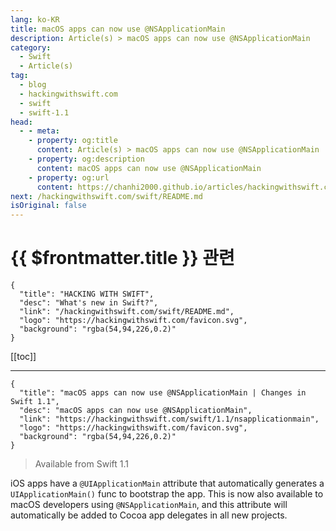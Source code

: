 ```yaml
---
lang: ko-KR
title: macOS apps can now use @NSApplicationMain
description: Article(s) > macOS apps can now use @NSApplicationMain
category:
  - Swift
  - Article(s)
tag: 
  - blog
  - hackingwithswift.com
  - swift
  - swift-1.1
head:
  - - meta:
    - property: og:title
      content: Article(s) > macOS apps can now use @NSApplicationMain
    - property: og:description
      content: macOS apps can now use @NSApplicationMain
    - property: og:url
      content: https://chanhi2000.github.io/articles/hackingwithswift.com/swift/1.1/nsapplicationmain.html
next: /hackingwithswift.com/swift/README.md
isOriginal: false
---
```


# {{ $frontmatter.title }} 관련

```component VPCard
{
  "title": "HACKING WITH SWIFT",
  "desc": "What's new in Swift?",
  "link": "/hackingwithswift.com/swift/README.md",
  "logo": "https://hackingwithswift.com/favicon.svg",
  "background": "rgba(54,94,226,0.2)"
}
```

[[toc]]

---

```component VPCard
{
  "title": "macOS apps can now use @NSApplicationMain | Changes in Swift 1.1",
  "desc": "macOS apps can now use @NSApplicationMain",
  "link": "https://hackingwithswift.com/swift/1.1/nsapplicationmain", 
  "logo": "https://hackingwithswift.com/favicon.svg",
  "background": "rgba(54,94,226,0.2)"
}
```

> Available from Swift 1.1

iOS apps have a `@UIApplicationMain` attribute that automatically generates a `UIApplicationMain()` func to bootstrap the app. This is now also available to macOS developers using `@NSApplicationMain`, and this attribute will automatically be added to Cocoa app delegates in all new projects.

